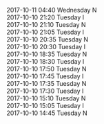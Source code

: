 2017-10-11 04:40 Wednesday  N  
2017-10-10 21:20 Tuesday  I  
2017-10-10 21:10 Tuesday  N  
2017-10-10 21:05 Tuesday  I  
2017-10-10 20:35 Tuesday  N  
2017-10-10 20:30 Tuesday  I  
2017-10-10 18:35 Tuesday  N  
2017-10-10 18:30 Tuesday  I  
2017-10-10 17:50 Tuesday  N  
2017-10-10 17:45 Tuesday  I  
2017-10-10 17:35 Tuesday  N  
2017-10-10 17:30 Tuesday  I  
2017-10-10 15:10 Tuesday  N  
2017-10-10 15:05 Tuesday  I  
2017-10-10 14:45 Tuesday  N  
